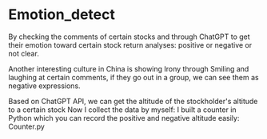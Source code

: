 # Emotion_detect
By checking the comments of certain stocks and through ChatGPT to get their emotion toward certain stock return analyses: positive or negative or not clear.

Another interesting culture in China is showing Irony through Smiling and laughing at certain comments, if they go out in a group, we can see them as negative expressions. 
 
Based on ChatGPT API, we can get the altitude of the stockholder's altitude to a certain stock 
Now I collect the data by myself:
I built a counter in Python which you can record the positive and negative altitude easily: Counter.py 
